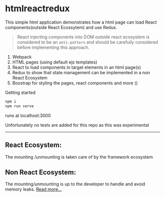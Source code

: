 # htmlreactredux

This simple html application demonstrates how a html page can load React components(outside React Ecossytem) and use Redux.

> React injecting components into DOM outside react ecosystem is considered to be an `anti-pattern` and should be carefully considered before implementing this approach.

1. Webpack 
2. HTML pages (using default ejs templates)
3. React to load components in target elements in an html page(s)
4. Redux to show that state management can be implemented in a non React Ecosystem
5. Boostrap for styling the pages, react components and more ()

Getting started
```javascript
npm i
npm run serve
```
runs at localhost:3000

Unfortunately no tests are added for this repo as this was experimental

---

## React Ecosystem:
The mounting /unmounting is taken care of by the framework ecosystem

## Non React Ecosystem:
The mounting/unmounting is up to the developer to handle and avoid memory leaks. [Read more...](https://reactjs.org/blog/2015/10/01/react-render-and-top-level-api.html)

